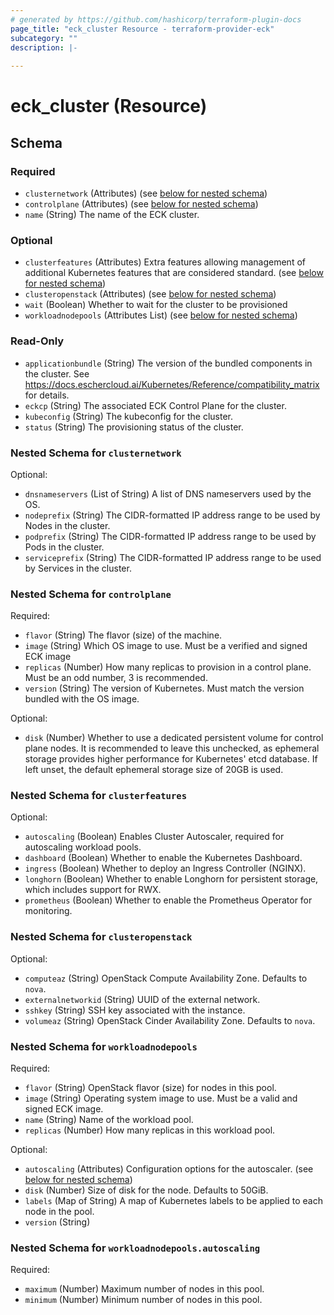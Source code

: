 ```yaml
---
# generated by https://github.com/hashicorp/terraform-plugin-docs
page_title: "eck_cluster Resource - terraform-provider-eck"
subcategory: ""
description: |-
  
---
```


# eck_cluster (Resource)





<!-- schema generated by tfplugindocs -->
## Schema

### Required

- `clusternetwork` (Attributes) (see [below for nested schema](#nestedatt--clusternetwork))
- `controlplane` (Attributes) (see [below for nested schema](#nestedatt--controlplane))
- `name` (String) The name of the ECK cluster.

### Optional

- `clusterfeatures` (Attributes) Extra features allowing management of additional Kubernetes features that are considered standard. (see [below for nested schema](#nestedatt--clusterfeatures))
- `clusteropenstack` (Attributes) (see [below for nested schema](#nestedatt--clusteropenstack))
- `wait` (Boolean) Whether to wait for the cluster to be provisioned
- `workloadnodepools` (Attributes List) (see [below for nested schema](#nestedatt--workloadnodepools))

### Read-Only

- `applicationbundle` (String) The version of the bundled components in the cluster.  See https://docs.eschercloud.ai/Kubernetes/Reference/compatibility_matrix for details.
- `eckcp` (String) The associated ECK Control Plane for the cluster.
- `kubeconfig` (String) The kubeconfig for the cluster.
- `status` (String) The provisioning status of the cluster.

<a id="nestedatt--clusternetwork"></a>
### Nested Schema for `clusternetwork`

Optional:

- `dnsnameservers` (List of String) A list of DNS nameservers used by the OS.
- `nodeprefix` (String) The CIDR-formatted IP address range to be used by Nodes in the cluster.
- `podprefix` (String) The CIDR-formatted IP address range to be used by Pods in the cluster.
- `serviceprefix` (String) The CIDR-formatted IP address range to be used by Services in the cluster.


<a id="nestedatt--controlplane"></a>
### Nested Schema for `controlplane`

Required:

- `flavor` (String) The flavor (size) of the machine.
- `image` (String) Which OS image to use.  Must be a verified and signed ECK image
- `replicas` (Number) How many replicas to provision in a control plane.  Must be an odd number, 3 is recommended.
- `version` (String) The version of Kubernetes.  Must match the version bundled with the OS image.

Optional:

- `disk` (Number) Whether to use a dedicated persistent volume for control plane nodes. It is recommended to leave this unchecked, as ephemeral storage provides higher performance for Kubernetes' etcd database. If left unset, the default ephemeral storage size of 20GB is used.


<a id="nestedatt--clusterfeatures"></a>
### Nested Schema for `clusterfeatures`

Optional:

- `autoscaling` (Boolean) Enables Cluster Autoscaler, required for autoscaling workload pools.
- `dashboard` (Boolean) Whether to enable the Kubernetes Dashboard.
- `ingress` (Boolean) Whether to deploy an Ingress Controller (NGINX).
- `longhorn` (Boolean) Whether to enable Longhorn for persistent storage, which includes support for RWX.
- `prometheus` (Boolean) Whether to enable the Prometheus Operator for monitoring.


<a id="nestedatt--clusteropenstack"></a>
### Nested Schema for `clusteropenstack`

Optional:

- `computeaz` (String) OpenStack Compute Availability Zone. Defaults to `nova`.
- `externalnetworkid` (String) UUID of the external network.
- `sshkey` (String) SSH key associated with the instance.
- `volumeaz` (String) OpenStack Cinder Availability Zone. Defaults to `nova`.


<a id="nestedatt--workloadnodepools"></a>
### Nested Schema for `workloadnodepools`

Required:

- `flavor` (String) OpenStack flavor (size) for nodes in this pool.
- `image` (String) Operating system image to use.  Must be a valid and signed ECK image.
- `name` (String) Name of the workload pool.
- `replicas` (Number) How many replicas in this workload pool.

Optional:

- `autoscaling` (Attributes) Configuration options for the autoscaler. (see [below for nested schema](#nestedatt--workloadnodepools--autoscaling))
- `disk` (Number) Size of disk for the node.  Defaults to 50GiB.
- `labels` (Map of String) A map of Kubernetes labels to be applied to each node in the pool.
- `version` (String)

<a id="nestedatt--workloadnodepools--autoscaling"></a>
### Nested Schema for `workloadnodepools.autoscaling`

Required:

- `maximum` (Number) Maximum number of nodes in this pool.
- `minimum` (Number) Minimum number of nodes in this pool.
